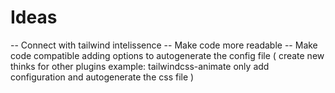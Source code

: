 # Ideas

-- Connect with tailwind intelissence
-- Make code more readable
-- Make code compatible adding options to autogenerate the config file ( create new thinks for other plugins example: tailwindcss-animate only add configuration and autogenerate the css file )
